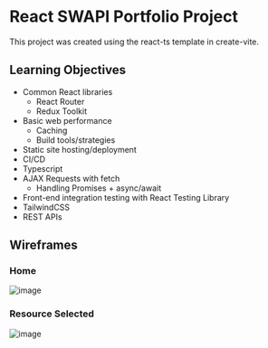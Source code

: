 # React SWAPI Portfolio Project

This project was created using the react-ts template in create-vite.

## Learning Objectives

- Common React libraries
  - React Router
  - Redux Toolkit
- Basic web performance
  - Caching
  - Build tools/strategies
- Static site hosting/deployment
- CI/CD
- Typescript
- AJAX Requests with fetch
  - Handling Promises + async/await
- Front-end integration testing with React Testing Library
- TailwindCSS
- REST APIs

## Wireframes
### Home
![image](https://user-images.githubusercontent.com/13283469/195183715-f8d05222-2cad-46ff-b0fc-7eae342112a7.png)
### Resource Selected
![image](https://user-images.githubusercontent.com/13283469/195183840-60a4d10b-4e20-4b25-b52e-4678034a5a8f.png)
